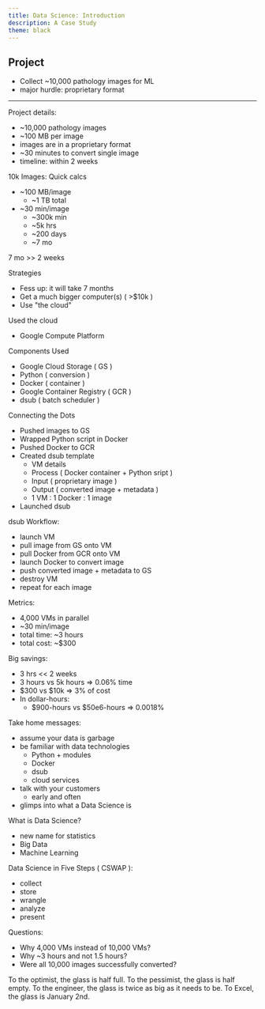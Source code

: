 ```yaml
---
title: Data Science: Introduction
description: A Case Study
theme: black
---
```


## Project
- Collect ~10,000 pathology images for ML
- major hurdle: proprietary format

----

Project details:
- ~10,000 pathology images
- ~100 MB per image
- images are in a proprietary format
- ~30 minutes to convert single image
- timeline: within 2 weeks


10k Images: Quick calcs
- ~100 MB/image
  - ~1 TB total
- ~30 min/image
  - ~300k min
  - ~5k hrs
  - ~200 days
  - ~7 mo


7 mo >> 2 weeks


Strategies
- Fess up: it will take 7 months
- Get a much bigger computer(s) ( >$10k )
- Use "the cloud"


Used the cloud
- Google Compute Platform


Components Used
- Google Cloud Storage ( GS )
- Python ( conversion )
- Docker ( container )
- Google Container Registry ( GCR )
- dsub ( batch scheduler )


Connecting the Dots
- Pushed images to GS
- Wrapped Python script in Docker
- Pushed Docker to GCR
- Created dsub template
  - VM details
  - Process ( Docker container + Python sript )
  - Input ( proprietary image )
  - Output ( converted image + metadata )
  - 1 VM : 1 Docker : 1 image
- Launched dsub


dsub Workflow:
- launch VM
- pull image from GS onto VM
- pull Docker from GCR onto VM
- launch Docker to convert image
- push converted image + metadata to GS
- destroy VM
- repeat for each image


Metrics:
- 4,000 VMs in parallel
- ~30 min/image
- total time: ~3 hours
- total cost: ~$300


Big savings:
- 3 hrs << 2 weeks
- 3 hours vs 5k hours => 0.06% time
- $300 vs $10k => 3% of cost
- In dollar-hours:
  - $900-hours vs $50e6-hours => 0.0018%


Take home messages:
- assume your data is garbage
- be familiar with data technologies
  - Python + modules
  - Docker
  - dsub
  - cloud services
- talk with your customers
  - early and often
- glimps into what a Data Science is


What is Data Science?
- new name for statistics
- Big Data
- Machine Learning


Data Science in Five Steps ( CSWAP ):
- collect
- store
- wrangle
- analyze
- present


Questions:
- Why 4,000 VMs instead of 10,000 VMs?
- Why ~3 hours and not 1.5 hours?
- Were all 10,000 images successfully converted?













To the optimist, the glass is half full.
To the pessimist, the glass is half empty.
To the engineer, the glass is twice as big as it needs to be.
To Excel, the glass is January 2nd.



